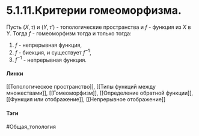 # 5.1.11.Критерии гомеоморфизма.
Пусть $(X,\tau)$ и $(Y,\tau')$ - топологические пространства и $f$ - функция из $X$ в $Y$. Тогда $f$ - гомеоморфизм тогда и только тогда:
1. $f$ - непрерывная функция,
2. $f$ - биекция, и существует $f^{-1}$,
3. $f^{-1}$ - непрерывная функция.

#### Линки 
[[Топологическое пространство]],
[[Типы функций между множествами]], 
[[Гомеоморфизм]], 
[[Определение обратной функции]],
[[Функция или отображение]],
[[Непрерывное отображение]]
#### Тэги 
 #Общая_топология